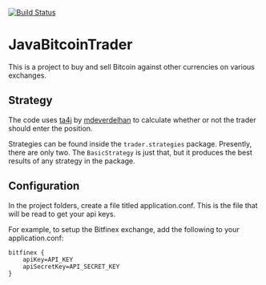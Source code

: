 [![Build Status](https://travis-ci.org/KosherBacon/JavaBitcoinTrader.svg?branch=master)](https://travis-ci.org/KosherBacon/JavaBitcoinTrader)

# JavaBitcoinTrader

This is a project to buy and sell Bitcoin against other currencies on various exchanges.

## Strategy

The code uses [ta4j] by [mdeverdelhan] to calculate whether or not the trader should enter the position.

Strategies can be found inside the ```trader.strategies``` package. Presently, there are only two. The ```BasicStrategy``` is just that, but it produces the best results of any strategy in the package.

## Configuration

In the project folders, create a file titled application.conf. This is the file that will be read to get your api keys.

For example, to setup the Bitfinex exchange, add the following to your application.conf:

```
bitfinex {
    apiKey=API_KEY
    apiSecretKey=API_SECRET_KEY
}
```

[ta4j]: <https://github.com/mdeverdelhan/ta4j>
[mdeverdelhan]: <https://github.com/mdeverdelhan>